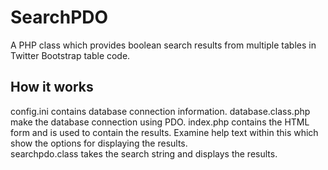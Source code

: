 # SearchPDO
A PHP class which provides boolean search results from multiple tables in Twitter Bootstrap table code.
## How it works
config.ini contains database connection information.
database.class.php make the database connection using PDO.
index.php contains the HTML form and is used to contain the results. Examine help text within this which show the options for displaying the results.<br />
searchpdo.class takes the search string and displays the results.
